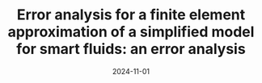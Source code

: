 ---
title: "Error analysis for a finite element approximation of a simplified model for smart fluids: an error analysis"
collection: talks
type: "Talk"
permalink: /talks/2024-11-talk-27
venue: "‘(Non)local (non)linear Workshop’ at the Charles University in Prague"
date: 2024-11-01
location: "Prague, Czech Republic"
status: "past" 
---